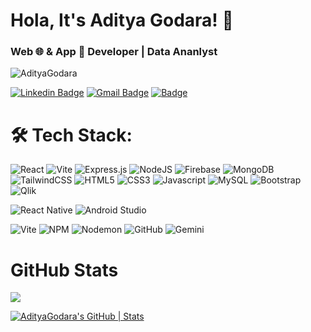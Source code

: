 <h1>Hola, It's Aditya Godara! 🦭</h1>
<h3> Web 🌐 & App 📱 Developer | Data Ananlyst</h3>
<p><img src="https://komarev.com/ghpvc/?username=AdityaGodara&color=blue" alt="AdityaGodara" /></p>

[![Linkedin Badge](https://img.shields.io/badge/-Aditya_Godara-blue?style=flat-square&logo=Linkedin&logoColor=white&link=https://www.linkedin.com/in/aditya-godara-b858751ab/)](https://www.linkedin.com/in/aditya-godara-b858751ab/) [![Gmail Badge](https://img.shields.io/badge/-adityagodara03@gmail.com-c14438?style=flat-square&logo=Gmail&logoColor=white&link=mailto:adityagodara03@gmail.com@gmail.com)](mailto:adityagodara03@gmail.com) [![Badge](https://img.shields.io/badge/-Portfolio-Purple?style=flat-square&logo=simkl&logoColor=white&link=https://aditya-godara.netlify.app/)](https://aditya-godara.netlify.app/)


# 🛠 Tech Stack:

![React](https://img.shields.io/badge/React-20232A?style=for-the-badge&logo=react&logoColor=61DAFB)
![Vite](https://img.shields.io/badge/Vite-B73BFE?style=for-the-badge&logo=vite&logoColor=FFD62E)
![Express.js](https://img.shields.io/badge/express.js-%23404d59.svg?style=for-the-badge&logo=express&logoColor=%2361DAFB)
![NodeJS](https://img.shields.io/badge/node.js-6DA55F?style=for-the-badge&logo=node.js&logoColor=white)
![Firebase](https://img.shields.io/badge/firebase-a08021?style=for-the-badge&logo=firebase&logoColor=ffcd34)
![MongoDB](https://img.shields.io/badge/MongoDB-%234ea94b.svg?style=for-the-badge&logo=mongodb&logoColor=white)
![TailwindCSS](https://img.shields.io/badge/tailwindcss-%2338B2AC.svg?style=for-the-badge&logo=tailwind-css&logoColor=white)
![HTML5](https://img.shields.io/badge/HTML5-E34F26?style=for-the-badge&logo=html5&logoColor=white)
![CSS3](https://img.shields.io/badge/CSS3-1572B6?style=for-the-badge&logo=css3&logoColor=white)
![Javascript](https://img.shields.io/badge/JavaScript-323330?style=for-the-badge&logo=javascript&logoColor=F7DF1E)
![MySQL](https://img.shields.io/badge/mysql-4479A1.svg?style=for-the-badge&logo=mysql&logoColor=white)
![Bootstrap](https://img.shields.io/badge/bootstrap-%238511FA.svg?style=for-the-badge&logo=bootstrap&logoColor=white)
![Qlik](https://img.shields.io/badge/Qlik-009848.svg?style=for-the-badge&logo=Qlik&logoColor=white)

![React Native](https://img.shields.io/badge/React_Native-20232A?style=for-the-badge&logo=react&logoColor=61DAFB)
![Android Studio](https://img.shields.io/badge/android%20studio-346ac1?style=for-the-badge&logo=android%20studio&logoColor=white)

![Vite](https://img.shields.io/badge/vite-%23646CFF.svg?style=for-the-badge&logo=vite&logoColor=white)
![NPM](https://img.shields.io/badge/NPM-%23CB3837.svg?style=for-the-badge&logo=npm&logoColor=white)
![Nodemon](https://img.shields.io/badge/NODEMON-%23323330.svg?style=for-the-badge&logo=nodemon&logoColor=%BBDEAD)
![GitHub](https://img.shields.io/badge/GitHub-100000?style=for-the-badge&logo=github&logoColor=white)
![Gemini](https://img.shields.io/badge/Gemini-8E75B2?style=for-the-badge&logo=googlebard&logoColor=fff) 

# GitHub Stats
![](https://github-readme-stats.vercel.app/api/top-langs/?username=AdityaGodara&theme=shadow_blue&hide_border=false&include_all_commits=false&count_private=false&layout=compact)

[![AdityaGodara's GitHub | Stats](https://stats.quira.sh/AdityaGodara/github?theme=dark)](https://quira.sh?utm_source=widgets&utm_campaign=AdityaGodara)
